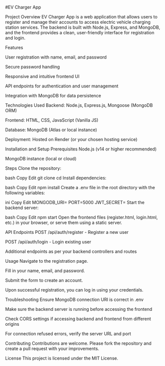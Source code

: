 #EV Charger App


Project Overview
EV Charger App is a web application that allows users to register and manage their accounts to access electric vehicle charging station services. The backend is built with Node.js, Express, and MongoDB, and the frontend provides a clean, user-friendly interface for registration and login.


Features

User registration with name, email, and password

Secure password handling

Responsive and intuitive frontend UI

API endpoints for authentication and user management

Integration with MongoDB for data persistence

Technologies Used
Backend: Node.js, Express.js, Mongoose (MongoDB ORM)

Frontend: HTML, CSS, JavaScript (Vanilla JS)

Database: MongoDB (Atlas or local instance)

Deployment: Hosted on Render (or your chosen hosting service)

Installation and Setup
Prerequisites
Node.js (v14 or higher recommended)

MongoDB instance (local or cloud)

Steps
Clone the repository:

bash
Copy
Edit
git clone <repository-url>
cd <repository-folder>
Install dependencies:

bash
Copy
Edit
npm install
Create a .env file in the root directory with the following variables:

ini
Copy
Edit
MONGODB_URI=<your-mongodb-connection-string>
PORT=5000
JWT_SECRET=<your-jwt-secret>
Start the backend server:

bash
Copy
Edit
npm start
Open the frontend files (register.html, login.html, etc.) in your browser, or serve them using a static server.

API Endpoints
POST /api/auth/register - Register a new user

POST /api/auth/login - Login existing user

Additional endpoints as per your backend controllers and routes

Usage
Navigate to the registration page.

Fill in your name, email, and password.

Submit the form to create an account.

Upon successful registration, you can log in using your credentials.

Troubleshooting
Ensure MongoDB connection URI is correct in .env

Make sure the backend server is running before accessing the frontend

Check CORS settings if accessing backend and frontend from different origins

For connection refused errors, verify the server URL and port

Contributing
Contributions are welcome. Please fork the repository and create a pull request with your improvements.

License
This project is licensed under the MIT License.



